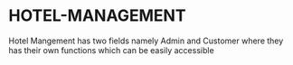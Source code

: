 # HOTEL-MANAGEMENT
Hotel Mangement has two fields namely Admin and Customer where they has their own functions which can be easily accessible
